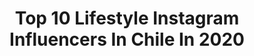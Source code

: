 ---
title: Top 10 Lifestyle Instagram Influencers In Chile In 2020
description: >-
  Find top lifestyle Instagram influencers in Chile in 2020. Most popular hashtags: #yomequedoencasa #quedateencasa #chile #instagood.
platform: Instagram
profiles:
  - username: "rachelcolinas"
    fullname: >-
      Raquel Fernandez Colinas
    location: "Chile"
    followers: 3220
    engagement: 2585
    commentsToLikes: 0.444924
    id: ck6u1jwjxm6j00j71vizk3ukf
    verified: false
    hashtags: "#style, #outfitoftheday, #oitfitideas, #styleinspo"
  - username: "buffcondor"
    fullname: >-
      ʙᴜғғᴄᴏɴᴅᴏʀ🦅🎥🏍📸🇨🇱
    location: "Chile"
    followers: 8057
    engagement: 801
    commentsToLikes: 0.079333
    id: ck6u17r7ik3s20j71ujmpdyvu
    verified: false
    hashtags: "#europeanbikers, #dainesecrew, #gopro, #speedfreak"
  - username: "cami4senjo"
    fullname: >-
      Camila Asenjo
    location: "Chile"
    followers: 54084
    engagement: 735
    commentsToLikes: 0.019658
    id: ck0ua4pslbb8k0i19ejwq0gqz
    verified: false
    hashtags: ""
  - username: "maxalonsor"
    fullname: >-
      MaxiAlonso
    location: "Chile"
    followers: 71096
    engagement: 1396
    commentsToLikes: 0.011948
    id: ck5q12ioo8yhh0i115jfihhai
    verified: true
    hashtags: "#gaylove, #santiagodechile, #yomequedoencasa, #netflix"
  - username: "mmarocchino"
    fullname: >-
      ManFashion & Lifestyle
    location: "Chile"
    followers: 317449
    engagement: 233
    commentsToLikes: 0.027073
    id: ck13bt0bax0tu0i19y0uylaz5
    verified: true
    hashtags: "#travel, #famiglia, #love, #men"
  - username: "xavicorrial"
    fullname: >-
      Xavi
    location: "Chile"
    followers: 89430
    engagement: 118
    commentsToLikes: 0.188001
    id: ck14j5iugiqie0i19094qlglz
    verified: false
    hashtags: "#stayhome, #vitaconstile, #peroninastroazzurro, #ad"
  - username: "vanesaborghi"
    fullname: >-
      Vanesa Borghi
    location: "Chile"
    followers: 1093177
    engagement: 133
    commentsToLikes: 0.018247
    id: ck136fsnu6a7v0i19fvy55gve
    verified: true
    hashtags: "#chile, #yotrabajoencasa, #bepositive, #recetas"
  - username: "ladanioliva"
    fullname: >-
      Daniela Oliva
    location: "Chile"
    followers: 6133
    engagement: 601
    commentsToLikes: 0.039674
    id: ck6ti5vkw03jg0j71tdrebani
    verified: false
    hashtags: "#amarmechallenge, #detr, #inspodanioliva, #8m"
  - username: "cicirivarola"
    fullname: >-
      Cici Rivarola
    location: "Chile"
    followers: 8227
    engagement: 459
    commentsToLikes: 0.041055
    id: ck5qcyazdsx170i1153u1dic1
    verified: false
    hashtags: "#family, #joseignacio, #beach, #cuarentena"
  - username: "iam.mayasw"
    fullname: >-
      Maya Silva 🍃
    location: "Chile"
    followers: 10147
    engagement: 900
    commentsToLikes: 0.013533
    id: ck55lbawo175o0i110fzzln6f
    verified: false
    hashtags: "#flips, #goodmoments, #bloggerstyle, #life"
---